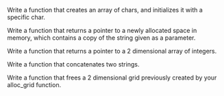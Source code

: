 Write a function that creates an array of chars, and initializes it with a specific char.

Write a function that returns a pointer to a newly allocated space in memory, which contains a copy of the string given as a parameter.

Write a function that returns a pointer to a 2 dimensional array of integers.

Write a function that concatenates two strings.

Write a function that frees a 2 dimensional grid previously created by your alloc_grid function.



